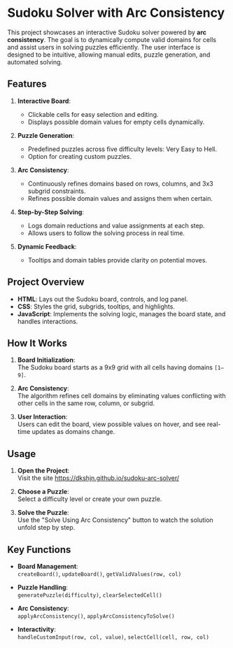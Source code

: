 # Sudoku Solver with Arc Consistency

This project showcases an interactive Sudoku solver powered by **arc consistency**. The goal is to dynamically compute valid domains for cells and assist users in solving puzzles efficiently. The user interface is designed to be intuitive, allowing manual edits, puzzle generation, and automated solving.

## Features

1. **Interactive Board**:  
   - Clickable cells for easy selection and editing.  
   - Displays possible domain values for empty cells dynamically.  

2. **Puzzle Generation**:  
   - Predefined puzzles across five difficulty levels: Very Easy to Hell.  
   - Option for creating custom puzzles.  

3. **Arc Consistency**:  
   - Continuously refines domains based on rows, columns, and 3x3 subgrid constraints.  
   - Refines possible domain values and assigns them when certain.

4. **Step-by-Step Solving**:  
   - Logs domain reductions and value assignments at each step.  
   - Allows users to follow the solving process in real time.  

5. **Dynamic Feedback**:  
   - Tooltips and domain tables provide clarity on potential moves.  

## Project Overview

- **HTML**: Lays out the Sudoku board, controls, and log panel.  
- **CSS**: Styles the grid, subgrids, tooltips, and highlights.  
- **JavaScript**: Implements the solving logic, manages the board state, and handles interactions.  


## How It Works

1. **Board Initialization**:  
   The Sudoku board starts as a 9x9 grid with all cells having domains `[1–9]`.

2. **Arc Consistency**:  
   The algorithm refines cell domains by eliminating values conflicting with other cells in the same row, column, or subgrid.

3. **User Interaction**:  
   Users can edit the board, view possible values on hover, and see real-time updates as domains change.


## Usage

1. **Open the Project**:  
   Visit the site https://dkshjn.github.io/sudoku-arc-solver/

2. **Choose a Puzzle**:  
   Select a difficulty level or create your own puzzle.

3. **Solve the Puzzle**:  
   Use the "Solve Using Arc Consistency" button to watch the solution unfold step by step.

## Key Functions

- **Board Management**:  
  `createBoard()`, `updateBoard()`, `getValidValues(row, col)`  

- **Puzzle Handling**:  
  `generatePuzzle(difficulty)`, `clearSelectedCell()`  

- **Arc Consistency**:  
  `applyArcConsistency()`, `applyArcConsistencyToSolve()`  

- **Interactivity**:  
  `handleCustomInput(row, col, value)`, `selectCell(cell, row, col)`  
